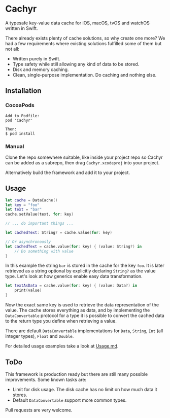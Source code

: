 # Cachyr

A typesafe key-value data cache for iOS, macOS, tvOS and watchOS written in Swift.

There already exists plenty of cache solutions, so why create one more? We had a few requirements where existing solutions fulfilled some of them but not all:

- Written purely in Swift.
- Type safety while still allowing any kind of data to be stored.
- Disk and memory caching.
- Clean, single-purpose implementation. Do caching and nothing else.


## Installation

### CocoaPods

```
Add to Podfile:
pod 'Cachyr'

Then:
$ pod install
```

### Manual

Clone the repo somewhere suitable, like inside your project repo so Cachyr can be added as a subrepo, then drag `Cachyr.xcodeproj` into your project.

Alternatively build the framework and add it to your project.


## Usage

```swift
let cache = DataCache()
let key = "foo"
let text = "bar"
cache.setValue(text, for: key)

// ... do important things ...

let cachedText: String? = cache.value(for: key)

// Or asynchronously
let cachedText = cache.value(for: key) { (value: String?) in
    // Do something with value
}
```

In this example the string `bar` is stored in the cache for the key `foo`. It is later retrieved as a string optional by explicitly declaring `String?` as the value type. Let's look at how generics enable easy data transformation.

```swift
let textAsData = cache.value(for: key) { (value: Data?) in
    print(value)
}
```

Now the exact same key is used to retrieve the data representation of the value. The cache stores everything as data, and by implementing the `DataConvertable` protocol for a type it is possible to convert the cached data to the return type you define when retrieving a value.

There are default `DataConvertable` implementations for `Data`, `String`, `Int` (all integer types), `Float` and `Double`.

For detailed usage examples take a look at [Usage.md](./Docs/Usage.md).

## ToDo

This framework is production ready but there are still many possible improvements. Some known tasks are:

- Limit for disk usage. The disk cache has no limit on how much data it stores.
- Default `DataConvertable` support more common types.

Pull requests are very welcome.
